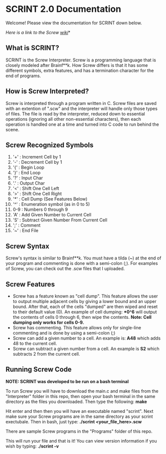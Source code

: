 # SCRINT 2.0 Documentation
Welcome! Please view the documentation for SCRINT down below.

*Here is a link to the Screw [wiki](https://esolangs.org/wiki/Screw)**

## What is SCRINT?
SCRINT is the Screw Interpreter. Screw is a programming language that is closely modeled after Brainf\*\*k. How Screw differs is that it has some different symbols, extra features, and has a termination character for the end of programs.

## How is Screw Interpreted?
Screw is interpreted through a program written in C. Screw files are saved with an extention of ".scw" and the interpreter will handle only those types of files. The file is read by the interpreter, reduced down to essential operations (ignoring all other non-essential characters), then each operation is handled one at a time and turned into C code to run behind the scene.

## Screw Recognized Symbols
1.  '+'  :  Increment Cell by 1
2.  '-'  :  Decrement Cell by 1
3.  '{'  :  Begin Loop
4.  '}'  :  End Loop
5.  '?'  :  Input Char
6.  '.'   :  Output Char
7.  '<'  :  Shift One Cell Left
8.  '>'  :  Shift One Cell Right
9.  '\*'  : Cell Dump (See Features Below)
10. '^'  : Enumeration symbol (as in 0 to 5)
11. 0-9  : Numbers 0 through 9
12. 'A'  : Add Given Number to Current Cell
13. 'S'  : Subtract Given Number From Current Cell
12. ';'  : Comment
13. '~'  :  End File

## Screw Syntax
Screw's syntax is similar to Brainf\*\*k. You must have a tilda (~) at the end of your program and commenting is done with a semi-colon (;). For examples of Screw, you can check out the .scw files that I uploaded.

## Screw Features
- Screw has a feature known as "cell dump". This feature allows the user to output multiple adjacent cells by giving a lower bound and an upper bound. After that, each of the cells "dumped" are then wiped and reset to their default value (0). An example of cell dumping: **\*0^6** will output the contents of cells 0 through 6, then wipe the contents. **Note: Cell dumping only works for cells 0-9.**
- Screw has commenting. This feature allows only for single-line commenting and is done by using a semi-colon (;)
- Screw can add a given number to a cell. An example is: **A48** which adds 48 to the current cell.
- Screw can subtract a given number from a cell. An example is **S2** which subtracts 2 from the current cell.

## Running Screw Code
**NOTE: SCRINT was developed to be run on a bash terminal**

To run Screw you will have to download the main.c and make files from the "Interpreter" folder in this repo, then open your bash terminal in the same directory as the files you downloaded. Then type the following: 
**make**

Hit enter and then then you will have an executable named "scrint". Next make sure your Screw programs are in the same directory as your scrint exectubale. Then in bash, just type:                                                                                                 **./scrint <your_file_here>.scw**

There are sample Screw programs in the "Programs" folder of this repo.

This will run your file and that is it! You can view version information if you wish by typing:                                         **./scrint -v**
